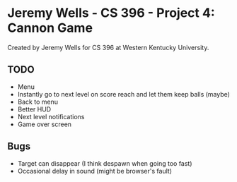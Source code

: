 # Jeremy Wells - CS 396 - Project 4: Cannon Game
Created by Jeremy Wells for CS 396 at Western Kentucky University.

## TODO
* Menu
* Instantly go to next level on score reach and let them keep balls (maybe)
* Back to menu
* Better HUD
* Next level notifications
* Game over screen

## Bugs
* Target can disappear (I think despawn when going too fast)
* Occasional delay in sound (might be browser's fault)
